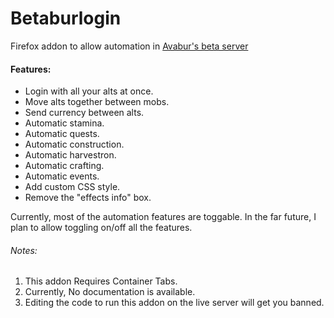 # Betaburlogin
Firefox addon to allow automation in [Avabur's beta server](https://beta.avabur.com)

#### Features:
* Login with all your alts at once.
* Move alts together between mobs.
* Send currency between alts.
* Automatic stamina.
* Automatic quests.
* Automatic construction.
* Automatic harvestron.
* Automatic crafting.
* Automatic events.
* Add custom CSS style.
* Remove the "effects info" box.

Currently, most of the automation features are toggable. In the far future, I plan to allow toggling on/off all the features.


###### Notes:
1. This addon Requires Container Tabs.
2. Currently, No documentation is available.
3. Editing the code to run this addon on the live server will get you banned.

